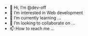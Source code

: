 - 👋 Hi, I’m @dev-off
- 👀 I’m interested in Web development
- 🌱 I’m currently learning ...
- 💞️ I’m looking to collaborate on ...
- 📫 How to reach me ...

<!---
dev-off/dev-off is a ✨ special ✨ repository because its `README.md` (this file) appears on your GitHub profile.
You can click the Preview link to take a look at your changes.
--->
